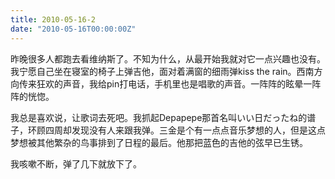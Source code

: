 ```yaml
---
title: 2010-05-16-2
date: "2010-05-16T00:00:00Z"
---
```


昨晚很多人都跑去看维纳斯了。不知为什么，从最开始我就对它一点兴趣也没有。我宁愿自己坐在寝室的椅子上弹吉他，面对着满窗的细雨弹kiss the rain。西南方向传来狂欢的声音，我给pin打电话，手机里也是唱歌的声音。一阵阵的眩晕一阵阵的恍惚。

我总是喜欢说，让歌词去死吧。我抓起Depapepe那首名叫いい日だったね的谱子，环顾四周却发现没有人来跟我弹。三金是个有一点点音乐梦想的人，但是这点梦想被其他繁杂的鸟事排到了日程的最后。他那把蓝色的吉他的弦早已生锈。

我咳嗽不断，弹了几下就放下了。